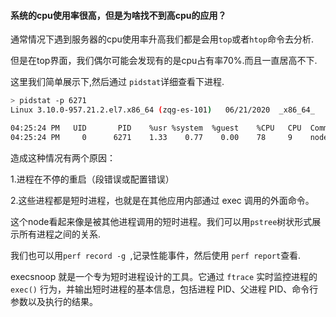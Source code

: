 #### 系统的cpu使用率很高，但是为啥找不到高cpu的应用？

通常情况下遇到服务器的cpu使用率升高我们都是会用`top`或者`htop`命令去分析.

但是在top界面，我们偶尔可能会发现有的是cpu占有率70%.而且一直居高不下.

这里我们简单展示下,然后通过 `pidstat`详细查看下进程.

```bash
> pidstat -p 6271
Linux 3.10.0-957.21.2.el7.x86_64 (zqg-es-101) 	06/21/2020 	_x86_64_	(16 CPU)

04:25:24 PM   UID       PID    %usr %system  %guest    %CPU   CPU  Command
04:25:24 PM     0      6271    1.33    0.77    0.00    78     9    node
```

造成这种情况有两个原因：

1.进程在不停的重启（段错误或配置错误）

2.这些进程都是短时进程，也就是在其他应用内部通过 exec 调用的外面命令。

这个node看起来像是被其他进程调用的短时进程。我们可以用`pstree`树状形式展示所有进程之间的关系.

我们也可以用`perf record -g `,记录性能事件，然后使用 `perf report`查看.

execsnoop 就是一个专为短时进程设计的工具。它通过 `ftrace` 实时监控进程的 `exec()` 行为，并输出短时进程的基本信息，包括进程 PID、父进程 PID、命令行参数以及执行的结果。
